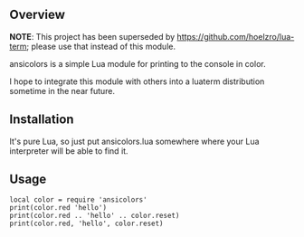 Overview
--------

**NOTE**: This project has been superseded by https://github.com/hoelzro/lua-term; please
use that instead of this module.

ansicolors is a simple Lua module for printing to the console
in color.

I hope to integrate this module with others into a luaterm
distribution sometime in the near future.

Installation
------------

It's pure Lua, so just put ansicolors.lua somewhere where your
Lua interpreter will be able to find it.

Usage
-----

    local color = require 'ansicolors'
    print(color.red 'hello')
    print(color.red .. 'hello' .. color.reset)
    print(color.red, 'hello', color.reset)
